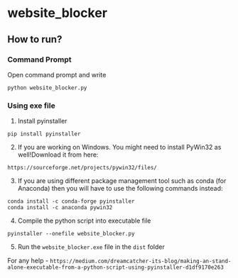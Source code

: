 # website_blocker

## How to run?

### Command Prompt
Open command prompt and write 
```console
python website_blocker.py
```
### Using exe file

1. Install pyinstaller
```console
pip install pyinstaller
```

2.  If you are working on Windows. You might need to install PyWin32 as well!Download it from here: 
```
https://sourceforge.net/projects/pywin32/files/
```

3. If you are using different package management tool such as conda (for Anaconda) then you will have to use the following commands instead:
```console
conda install -c conda-forge pyinstaller
conda install -c anaconda pywin32
```

4. Compile the python script into executable file
```console
pyinstaller --onefile website_blocker.py
```

5. Run the `website_blocker.exe` file in the `dist` folder

For any help - 
`https://medium.com/dreamcatcher-its-blog/making-an-stand-alone-executable-from-a-python-script-using-pyinstaller-d1df9170e263`
